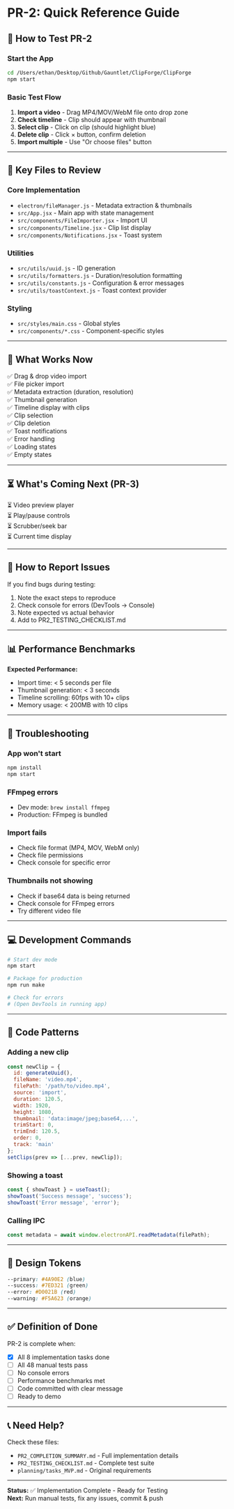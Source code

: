 # PR-2: Quick Reference Guide

## 🚀 How to Test PR-2

### Start the App
```bash
cd /Users/ethan/Desktop/Github/Gauntlet/ClipForge/ClipForge
npm start
```

### Basic Test Flow
1. **Import a video** - Drag MP4/MOV/WebM file onto drop zone
2. **Check timeline** - Clip should appear with thumbnail
3. **Select clip** - Click on clip (should highlight blue)
4. **Delete clip** - Click × button, confirm deletion
5. **Import multiple** - Use "Or choose files" button

---

## 📂 Key Files to Review

### Core Implementation
- `electron/fileManager.js` - Metadata extraction & thumbnails
- `src/App.jsx` - Main app with state management
- `src/components/FileImporter.jsx` - Import UI
- `src/components/Timeline.jsx` - Clip list display
- `src/components/Notifications.jsx` - Toast system

### Utilities
- `src/utils/uuid.js` - ID generation
- `src/utils/formatters.js` - Duration/resolution formatting
- `src/utils/constants.js` - Configuration & error messages
- `src/utils/toastContext.js` - Toast context provider

### Styling
- `src/styles/main.css` - Global styles
- `src/components/*.css` - Component-specific styles

---

## 🎯 What Works Now

✅ Drag & drop video import  
✅ File picker import  
✅ Metadata extraction (duration, resolution)  
✅ Thumbnail generation  
✅ Timeline display with clips  
✅ Clip selection  
✅ Clip deletion  
✅ Toast notifications  
✅ Error handling  
✅ Loading states  
✅ Empty states  

---

## ⏳ What's Coming Next (PR-3)

⏳ Video preview player  
⏳ Play/pause controls  
⏳ Scrubber/seek bar  
⏳ Current time display  

---

## 🐛 How to Report Issues

If you find bugs during testing:

1. Note the exact steps to reproduce
2. Check console for errors (DevTools → Console)
3. Note expected vs actual behavior
4. Add to PR2_TESTING_CHECKLIST.md

---

## 📊 Performance Benchmarks

**Expected Performance:**
- Import time: < 5 seconds per file
- Thumbnail generation: < 3 seconds
- Timeline scrolling: 60fps with 10+ clips
- Memory usage: < 200MB with 10 clips

---

## 🔧 Troubleshooting

### App won't start
```bash
npm install
npm start
```

### FFmpeg errors
- Dev mode: `brew install ffmpeg`
- Production: FFmpeg is bundled

### Import fails
- Check file format (MP4, MOV, WebM only)
- Check file permissions
- Check console for specific error

### Thumbnails not showing
- Check if base64 data is being returned
- Check console for FFmpeg errors
- Try different video file

---

## 💻 Development Commands

```bash
# Start dev mode
npm start

# Package for production
npm run make

# Check for errors
# (Open DevTools in running app)
```

---

## 📝 Code Patterns

### Adding a new clip
```javascript
const newClip = {
  id: generateUuid(),
  fileName: 'video.mp4',
  filePath: '/path/to/video.mp4',
  source: 'import',
  duration: 120.5,
  width: 1920,
  height: 1080,
  thumbnail: 'data:image/jpeg;base64,...',
  trimStart: 0,
  trimEnd: 120.5,
  order: 0,
  track: 'main'
};
setClips(prev => [...prev, newClip]);
```

### Showing a toast
```javascript
const { showToast } = useToast();
showToast('Success message', 'success');
showToast('Error message', 'error');
```

### Calling IPC
```javascript
const metadata = await window.electronAPI.readMetadata(filePath);
```

---

## 🎨 Design Tokens

```css
--primary: #4A90E2 (blue)
--success: #7ED321 (green)
--error: #D0021B (red)
--warning: #F5A623 (orange)
```

---

## ✅ Definition of Done

PR-2 is complete when:
- [x] All 8 implementation tasks done
- [ ] All 48 manual tests pass
- [ ] No console errors
- [ ] Performance benchmarks met
- [ ] Code committed with clear message
- [ ] Ready to demo

---

## 📞 Need Help?

Check these files:
- `PR2_COMPLETION_SUMMARY.md` - Full implementation details
- `PR2_TESTING_CHECKLIST.md` - Complete test suite
- `planning/tasks_MVP.md` - Original requirements

---

**Status:** ✅ Implementation Complete - Ready for Testing  
**Next:** Run manual tests, fix any issues, commit & push

